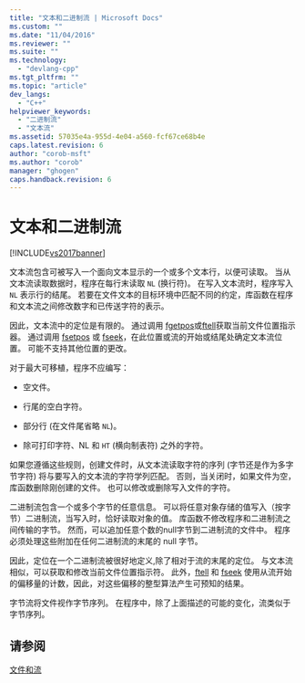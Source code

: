 ```yaml
---
title: "文本和二进制流 | Microsoft Docs"
ms.custom: ""
ms.date: "11/04/2016"
ms.reviewer: ""
ms.suite: ""
ms.technology: 
  - "devlang-cpp"
ms.tgt_pltfrm: ""
ms.topic: "article"
dev_langs: 
  - "C++"
helpviewer_keywords: 
  - "二进制流"
  - "文本流"
ms.assetid: 57035e4a-955d-4e04-a560-fcf67ce68b4e
caps.latest.revision: 6
author: "corob-msft"
ms.author: "corob"
manager: "ghogen"
caps.handback.revision: 6
---
```

# 文本和二进制流
[!INCLUDE[vs2017banner](../assembler/inline/includes/vs2017banner.md)]

文本流包含可被写入一个面向文本显示的一个或多个文本行，以便可读取。  当从文本流读取数据时，程序在每行末读取 `NL` \(换行符\)。  在写入文本流时，程序写入 `NL` 表示行的结尾。  若要在文件文本的目标环境中匹配不同的约定，库函数在程序和文本流之间修改数字和已传送字符的表示。  
  
 因此，文本流中的定位是有限的。  通过调用 [fgetpos](../c-runtime-library/reference/fgetpos.md)或[ftell](../c-runtime-library/reference/ftell-ftelli64.md)获取当前文件位置指示器。  通过调用 [fsetpos](../c-runtime-library/reference/fsetpos.md) 或 [fseek](../c-runtime-library/reference/fseek-fseeki64.md)，在此位置或流的开始或结尾处确定文本流位置。  可能不支持其他位置的更改。  
  
 对于最大可移植，程序不应编写：  
  
-   空文件。  
  
-   行尾的空白字符。  
  
-   部分行 \(在文件尾省略 `NL`\)。  
  
-   除可打印字符、NL 和 `HT` \(横向制表符\) 之外的字符。  
  
 如果您遵循这些规则，创建文件时，从文本流读取字符的序列 \(字节还是作为多字节字符\) 将与要写入的文本流的字符学列匹配。  否则，当关闭时，如果文件为空，库函数删除刚创建的文件。  也可以修改或删除写入文件的字符。  
  
 二进制流包含一个或多个字节的任意信息。  可以将任意对象存储的值写入（按字节）二进制流，当写入时，恰好读取对象的值。  库函数不修改程序和二进制流之间传输的字节。  然而，可以追加任意个数的null字节到二进制流的文件中。  程序必须处理这些附加在任何二进制流的末尾的 null 字节。  
  
 因此，定位在一个二进制流被很好地定义,除了相对于流的末尾的定位。  与文本流相似，可以获取和修改当前文件位置指示符。  此外，[ftell](../c-runtime-library/reference/ftell-ftelli64.md) 和 [fseek](../c-runtime-library/reference/fseek-fseeki64.md) 使用从流开始的偏移量的计数，因此，对这些偏移的整型算法产生可预知的结果。  
  
 字节流将文件视作字节序列。  在程序中，除了上面描述的可能的变化，流类似于字节序列。  
  
## 请参阅  
 [文件和流](../c-runtime-library/files-and-streams.md)